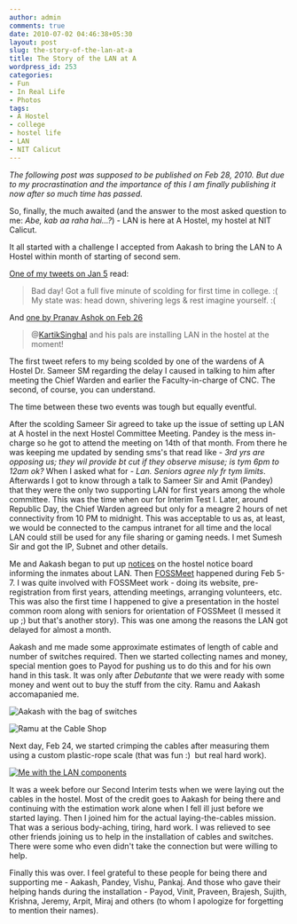 ```yaml
---
author: admin
comments: true
date: 2010-07-02 04:46:38+05:30
layout: post
slug: the-story-of-the-lan-at-a
title: The Story of the LAN at A
wordpress_id: 253
categories:
- Fun
- In Real Life
- Photos
tags:
- A Hostel
- college
- hostel life
- LAN
- NIT Calicut
---
```


_The following post was supposed to be published on Feb 28, 2010. But due to my procrastination and the importance of this I am finally publishing it now after so much time has passed._

So, finally, the much awaited (and the answer to the most asked question to me: _Abe, kab aa raha hai...?_) - LAN is here at A Hostel, my hostel at NIT Calicut.

It all started with a challenge I accepted from Aakash to bring the LAN to A Hostel within month of starting of second sem.

[One of my tweets on Jan 5](http://twitter.com/k4rtik/status/7406464108) read:


> Bad day! Got a full five minute of scolding for first time in college. :( My state was: head down, shivering legs & rest imagine yourself. :(


And [one by Pranav Ashok on Feb 26](http://twitter.com/pranavashok/statuses/9638564431)


> @[KartikSinghal](http://twitter.com/k4rtik) and his pals are installing LAN in the hostel at the moment!


The first tweet refers to my being scolded by one of the wardens of A Hostel Dr. Sameer SM regarding the delay I caused in talking to him after meeting the Chief Warden and earlier the Faculty-in-charge of CNC. The second, of course, you can understand.

The time between these two events was tough but equally eventful.

After the scolding Sameer Sir agreed to take up the issue of setting up LAN at A hostel in the next Hostel Committee Meeting. Pandey is the mess in-charge so he got to attend the meeting on 14th of that month. From there he was keeping me updated by sending sms's that read like - _3rd yrs are opposing us; they wil provide bt cut if they observe misuse; is tym 6pm to 12am ok?_ When I asked what for - _Lan. Seniors agree nly fr tym limits_. Afterwards I got to know through a talk to Sameer Sir and Amit (Pandey) that they were the only two supporting LAN for first years among the whole committee. This was the time when our for Interim Test I. Later, around Republic Day, the Chief Warden agreed but only for a meagre 2 hours of net connectivity from 10 PM to midnight. This was acceptable to us as, at least, we would be connected to the campus intranet for all time and the local LAN could still be used for any file sharing or gaming needs. I met Sumesh Sir and got the IP, Subnet and other details.

Me and Aakash began to put up [notices](http://techglider.in/kartik/blog/wp-content/uploads/2010/07/lan.zip) on the hostel notice board informing the inmates about LAN. Then [FOSSMeet](http://fossmeet.in) happened during Feb 5-7. I was quite involved with FOSSMeet work - doing its website, pre-registration from first years, attending meetings, arranging volunteers, etc. This was also the first time I happened to give a presentation in the hostel common room along with seniors for orientation of FOSSMeet (I messed it up ;) but that's another story). This was one among the reasons the LAN got delayed for almost a month.

Aakash and me made some approximate estimates of length of cable and number of switches required. Then we started collecting names and money, special mention goes to Payod for pushing us to do this and for his own hand in this task. It was only after _Debutante_ that we were ready with some money and went out to buy the stuff from the city. Ramu and Aakash accomapanied me.


![Aakash with the bag of switches](http://techglider.in/kartik/blog/wp-content/uploads/2010/07/201002233275.jpg)
	


![Ramu at the Cable Shop](http://techglider.in/kartik/blog/wp-content/uploads/2010/07/201002233276.jpg)
	

Next day, Feb 24, we started crimping the cables after measuring them using a custom plastic-rope scale (that was fun :)  but real hard work).


[![Me with the LAN components](http://techglider.in/kartik/blog/wp-content/uploads/2010/07/201002243289.jpg)](http://techglider.in/kartik/blog/wp-content/uploads/2010/07/201002243289.jpg)
	

It was a week before our Second Interim tests when we were laying out the cables in the hostel. Most of the credit goes to Aakash for being there and continuing with the estimation work alone when I fell ill just before we started laying. Then I joined him for the actual laying-the-cables mission. That was a serious body-aching, tiring, hard work. I was relieved to see other friends joining us to help in the installation of cables and switches. There were some who even didn't take the connection but were willing to help.

Finally this was over. I feel grateful to these people for being there and supporting me - Aakash, Pandey, Vishu, Pankaj. And those who gave their helping hands during the installation - Payod, Vinit, Praveen, Brajesh, Sujith, Krishna, Jeremy, Arpit, Miraj and others (to whom I apologize for forgetting to mention their names).
